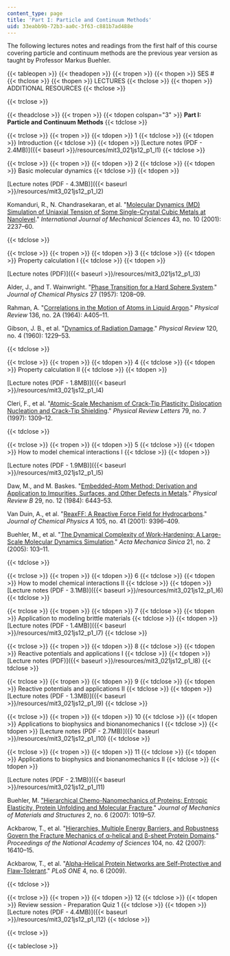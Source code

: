 ```yaml
---
content_type: page
title: 'Part I: Particle and Continuum Methods'
uid: 33eabb9b-72b3-aa0c-3f63-c881b7ad488e
---
```


The following lectures notes and readings from the first half of this course covering particle and continuum methods are the previous year version as taught by Professor Markus Buehler.

{{< tableopen >}}
{{< theadopen >}}
{{< tropen >}}
{{< thopen >}}
SES #
{{< thclose >}}
{{< thopen >}}
LECTURES
{{< thclose >}}
{{< thopen >}}
ADDITIONAL RESOURCES
{{< thclose >}}

{{< trclose >}}

{{< theadclose >}}
{{< tropen >}}
{{< tdopen colspan="3" >}}
**Part I: Particle and Continuum Methods**
{{< tdclose >}}

{{< trclose >}}
{{< tropen >}}
{{< tdopen >}}
1
{{< tdclose >}}
{{< tdopen >}}
Introduction
{{< tdclose >}}
{{< tdopen >}}
[Lecture notes (PDF - 2.4MB)]({{< baseurl >}}/resources/mit3_021js12_p1_l1)
{{< tdclose >}}

{{< trclose >}}
{{< tropen >}}
{{< tdopen >}}
2
{{< tdclose >}}
{{< tdopen >}}
Basic molecular dynamics
{{< tdclose >}}
{{< tdopen >}}


[Lecture notes (PDF - 4.3MB)]({{< baseurl >}}/resources/mit3_021js12_p1_l2)

Komanduri, R., N. Chandrasekaran, et al. "[Molecular Dynamics (MD) Simulation of Uniaxial Tension of Some Single-Crystal Cubic Metals at Nanolevel](http://dx.doi.org/10.1016/S0020-7403(01)00043-1)." _International Journal of Mechanical Sciences_ 43, no. 10 (2001): 2237–60.


{{< tdclose >}}

{{< trclose >}}
{{< tropen >}}
{{< tdopen >}}
3
{{< tdclose >}}
{{< tdopen >}}
Property calculation I
{{< tdclose >}}
{{< tdopen >}}


[Lecture notes (PDF)]({{< baseurl >}}/resources/mit3_021js12_p1_l3)

Alder, J., and T. Wainwright. "[Phase Transition for a Hard Sphere System](http://dx.doi.org/10.1063/1.1743957)." _Journal of Chemical Physics_ 27 (1957): 1208–09.

Rahman, A. "[Correlations in the Motion of Atoms in Liquid Argon](http://dx.doi.org/10.1103/PhysRev.136.A405)." _Physical Review_ 136, no. 2A (1964): A405–11.

Gibson, J. B., et al. "[Dynamics of Radiation Damage](http://prola.aps.org/abstract/PR/v120/i4/p1229_1)." _Physical Review_ 120, no. 4 (1960): 1229–53.


{{< tdclose >}}

{{< trclose >}}
{{< tropen >}}
{{< tdopen >}}
4
{{< tdclose >}}
{{< tdopen >}}
Property calculation II
{{< tdclose >}}
{{< tdopen >}}


[Lecture notes (PDF - 1.8MB)]({{< baseurl >}}/resources/mit3_021js12_p1_l4)

Cleri, F., et al. "[Atomic-Scale Mechanism of Crack-Tip Plasticity: Dislocation Nucleation and Crack-Tip Shielding](http://dx.doi.org/10.1103/PhysRevLett.79.1309)." _Physical Review Letters_ 79, no. 7 (1997): 1309–12.


{{< tdclose >}}

{{< trclose >}}
{{< tropen >}}
{{< tdopen >}}
5
{{< tdclose >}}
{{< tdopen >}}
How to model chemical interactions I
{{< tdclose >}}
{{< tdopen >}}


[Lecture notes (PDF - 1.9MB)]({{< baseurl >}}/resources/mit3_021js12_p1_l5)

Daw, M., and M. Baskes. "[Embedded-Atom Method: Derivation and Application to Impurities, Surfaces, and Other Defects in Metals](http://dx.doi.org/10.1103/PhysRevB.29.6443)." _Physical Review B_ 29, no. 12 (1984): 6443–53.

Van Duin, A., et al. "[ReaxFF: A Reactive Force Field for Hydrocarbons](http://dx.doi.org/10.1021/jp004368u)." _Journal of Chemical Physics A_ 105, no. 41 (2001): 9396–409.

Buehler, M., et al. "[The Dynamical Complexity of Work-Hardening: A Large-Scale Molecular Dynamics Simulation](http://dx.doi.org/10.1007/s10409-005-0019-9)." _Acta Mechanica Sinica_ 21, no. 2 (2005): 103–11.


{{< tdclose >}}

{{< trclose >}}
{{< tropen >}}
{{< tdopen >}}
6
{{< tdclose >}}
{{< tdopen >}}
How to model chemical interactions II
{{< tdclose >}}
{{< tdopen >}}
[Lecture notes (PDF - 3.1MB)]({{< baseurl >}}/resources/mit3_021js12_p1_l6)
{{< tdclose >}}

{{< trclose >}}
{{< tropen >}}
{{< tdopen >}}
7
{{< tdclose >}}
{{< tdopen >}}
Application to modeling brittle materials
{{< tdclose >}}
{{< tdopen >}}
[Lecture notes (PDF - 1.4MB)]({{< baseurl >}}/resources/mit3_021js12_p1_l7)
{{< tdclose >}}

{{< trclose >}}
{{< tropen >}}
{{< tdopen >}}
8
{{< tdclose >}}
{{< tdopen >}}
Reactive potentials and applications I
{{< tdclose >}}
{{< tdopen >}}
[Lecture notes (PDF)]({{< baseurl >}}/resources/mit3_021js12_p1_l8)
{{< tdclose >}}

{{< trclose >}}
{{< tropen >}}
{{< tdopen >}}
9
{{< tdclose >}}
{{< tdopen >}}
Reactive potentials and applications II
{{< tdclose >}}
{{< tdopen >}}
[Lecture notes (PDF - 1.3MB)]({{< baseurl >}}/resources/mit3_021js12_p1_l9)
{{< tdclose >}}

{{< trclose >}}
{{< tropen >}}
{{< tdopen >}}
10
{{< tdclose >}}
{{< tdopen >}}
Applications to biophysics and bionanomechanics I
{{< tdclose >}}
{{< tdopen >}}
[Lecture notes (PDF - 2.7MB)]({{< baseurl >}}/resources/mit3_021js12_p1_l10)
{{< tdclose >}}

{{< trclose >}}
{{< tropen >}}
{{< tdopen >}}
11
{{< tdclose >}}
{{< tdopen >}}
Applications to biophysics and bionanomechanics II
{{< tdclose >}}
{{< tdopen >}}


[Lecture notes (PDF - 2.1MB)]({{< baseurl >}}/resources/mit3_021js12_p1_l11)

Buehler, M. ["Hierarchical Chemo-Nanomechanics of Proteins: Entropic Elasticity, Protein Unfolding and Molecular Fracture](http://dx.doi.org/10.2140/jomms.2007.2.1019)." _Journal of Mechanics of Materials and Structures_ 2, no. 6 (2007): 1019–57.

Ackbarow, T., et al. "[Hierarchies, Multiple Energy Barriers, and Robustness Govern the Fracture Mechanics of α-helical and β-sheet Protein Domains](http://dx.doi.org/10.1073/pnas.0705759104)." _Proceedings of the National Academy of Sciences_ 104, no. 42 (2007): 16410–15.

Ackbarow, T., et al. "[Alpha-Helical Protein Networks are Self-Protective and Flaw-Tolerant](http://dx.doi.org/10.1371/journal.pone.0006015)." _PLoS ONE_ 4, no. 6 (2009).


{{< tdclose >}}

{{< trclose >}}
{{< tropen >}}
{{< tdopen >}}
12
{{< tdclose >}}
{{< tdopen >}}
Review session - Preparation Quiz 1
{{< tdclose >}}
{{< tdopen >}}
[Lecture notes (PDF - 4.4MB)]({{< baseurl >}}/resources/mit3_021js12_p1_l12)
{{< tdclose >}}

{{< trclose >}}

{{< tableclose >}}